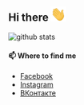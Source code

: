 ## Hi there <img src="https://raw.githubusercontent.com/ABSphreak/ABSphreak/master/gifs/Hi.gif" width="30px">

![github stats](https://github-readme-stats.vercel.app/api?username=SmetDenis&show_icons=true) 

#### 📫 Where to find me	
- [Facebook](https://www.facebook.com/smet.denis) 	
- [Instagram](https://instagram.com/smetdenis) 	
- [ВКонтакте](https://vk.com/smetdenis)


